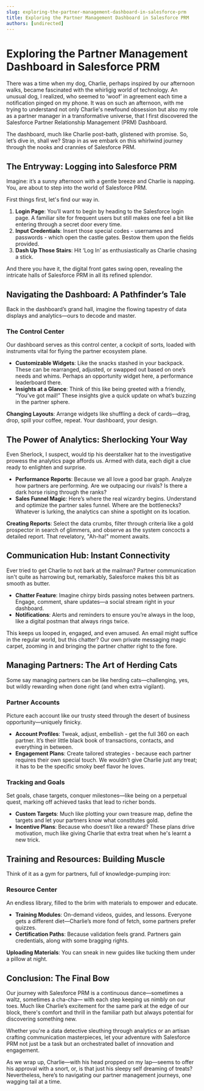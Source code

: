 ```yaml
---
slug: exploring-the-partner-management-dashboard-in-salesforce-prm
title: Exploring the Partner Management Dashboard in Salesforce PRM
authors: [undirected]
---
```



# Exploring the Partner Management Dashboard in Salesforce PRM

There was a time when my dog, Charlie, perhaps inspired by our afternoon walks, became fascinated with the whirligig world of technology. An unusual dog, I realized, who seemed to ‘woof’ in agreement each time a notification pinged on my phone. It was on such an afternoon, with me trying to understand not only Charlie's newfound obsession but also my role as a partner manager in a transformative universe, that I first discovered the Salesforce Partner Relationship Management (PRM) Dashboard. 

The dashboard, much like Charlie post-bath, glistened with promise. So, let’s dive in, shall we? Strap in as we embark on this whirlwind journey through the nooks and crannies of Salesforce PRM. 

## The Entryway: Logging into Salesforce PRM

Imagine: it’s a sunny afternoon with a gentle breeze and Charlie is napping. You, are about to step into the world of Salesforce PRM. 

First things first, let's find our way in.

1. **Login Page**: You’ll want to begin by heading to the Salesforce login page. A familiar site for frequent users but still makes one feel a bit like entering through a secret door every time.
2. **Input Credentials**: Insert those special codes - usernames and passwords - which open the castle gates. Bestow them upon the fields provided.
3. **Dash Up Those Stairs**: Hit ‘Log In’ as enthusiastically as Charlie chasing a stick.

And there you have it, the digital front gates swing open, revealing the intricate halls of Salesforce PRM in all its refined splendor.

## Navigating the Dashboard: A Pathfinder’s Tale

Back in the dashboard’s grand hall, imagine the flowing tapestry of data displays and analytics—ours to decode and master.

### The Control Center

Our dashboard serves as this control center, a cockpit of sorts, loaded with instruments vital for flying the partner ecosystem plane.

- **Customizable Widgets**: Like the snacks stashed in your backpack. These can be rearranged, adjusted, or swapped out based on one’s needs and whims. Perhaps an opportunity widget here, a performance leaderboard there.
- **Insights at a Glance**: Think of this like being greeted with a friendly, “You’ve got mail!” These insights give a quick update on what’s buzzing in the partner sphere.

**Changing Layouts**: Arrange widgets like shuffling a deck of cards—drag, drop, spill your coffee, repeat. Your dashboard, your design.

## The Power of Analytics: Sherlocking Your Way

Even Sherlock, I suspect, would tip his deerstalker hat to the investigative prowess the analytics page affords us. Armed with data, each digit a clue ready to enlighten and surprise.

- **Performance Reports**: Because we all love a good bar graph. Analyze how partners are performing. Are we outpacing our rivals? Is there a dark horse rising through the ranks?
- **Sales Funnel Magic**: Here’s where the real wizardry begins. Understand and optimize the partner sales funnel. Where are the bottlenecks? Whatever is lurking, the analytics can shine a spotlight on its location.

**Creating Reports**: Select the data crumbs, filter through criteria like a gold prospector in search of glimmers, and observe as the system concocts a detailed report. That revelatory, "Ah-ha!" moment awaits.

## Communication Hub: Instant Connectivity

Ever tried to get Charlie to not bark at the mailman? Partner communication isn't quite as harrowing but, remarkably, Salesforce makes this bit as smooth as butter.

- **Chatter Feature**: Imagine chirpy birds passing notes between partners. Engage, comment, share updates—a social stream right in your dashboard.
- **Notifications**: Alerts and reminders to ensure you’re always in the loop, like a digital postman that always rings twice.

This keeps us looped in, engaged, and even amused. An email might suffice in the regular world, but this chatter? Our own private messaging magic carpet, zooming in and bringing the partner chatter right to the fore.

## Managing Partners: The Art of Herding Cats

Some say managing partners can be like herding cats—challenging, yes, but wildly rewarding when done right (and when extra vigilant).

### Partner Accounts

Picture each account like our trusty steed through the desert of business opportunity—uniquely finicky.

- **Account Profiles**: Tweak, adjust, embellish - get the full 360 on each partner. It’s their little black book of transactions, contacts, and everything in between.
- **Engagement Plans**: Create tailored strategies - because each partner requires their own special touch. We wouldn’t give Charlie just any treat; it has to be the specific smoky beef flavor he loves.

### Tracking and Goals

Set goals, chase targets, conquer milestones—like being on a perpetual quest, marking off achieved tasks that lead to richer bonds.

- **Custom Targets**: Much like plotting your own treasure map, define the targets and let your partners know what constitutes gold.
- **Incentive Plans**: Because who doesn’t like a reward? These plans drive motivation, much like giving Charlie that extra treat when he's learnt a new trick.

## Training and Resources: Building Muscle

Think of it as a gym for partners, full of knowledge-pumping iron:

### Resource Center

An endless library, filled to the brim with materials to empower and educate.

- **Training Modules**: On-demand videos, guides, and lessons. Everyone gets a different diet—Charlie’s more fond of fetch, some partners prefer quizzes.
- **Certification Paths**: Because validation feels grand. Partners gain credentials, along with some bragging rights.

**Uploading Materials**: You can sneak in new guides like tucking them under a pillow at night.

## Conclusion: The Final Bow

Our journey with Salesforce PRM is a continuous dance—sometimes a waltz, sometimes a cha-cha— with each step keeping us nimbly on our toes. Much like Charlie’s excitement for the same park at the edge of our block, there's comfort and thrill in the familiar path but always potential for discovering something new. 

Whether you're a data detective sleuthing through analytics or an artisan crafting communication masterpieces, let your adventure with Salesforce PRM not just be a task but an orchestrated ballet of innovation and engagement. 

As we wrap up, Charlie—with his head propped on my lap—seems to offer his approval with a snort, or, is that just his sleepy self dreaming of treats? Nevertheless, here’s to navigating our partner management journeys, one wagging tail at a time. 
